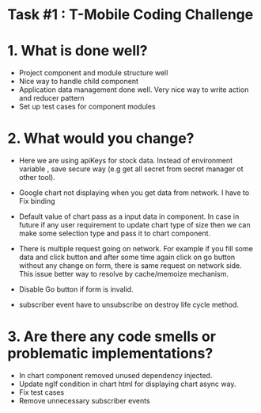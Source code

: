 # Task #1 : T-Mobile Coding Challenge

# 1. What is done well?
  - Project component and module structure well
  - Nice way to handle child component
  -	Application data management done well. Very nice way to write action and reducer pattern
  - Set up test cases for component modules


# 2. What would you change?
  -	 Here we are using apiKeys for stock data. Instead of environment variable , save secure way (e.g get all secret from secret           manager ot other tool).
  -	 Google chart not displaying when you get data from network. I have to Fix binding
  -	  Default value of chart pass as a input data in component. In case in future if any user requirement to update chart type of      size then we can make some selection type and pass it to chart component.
  - There is multiple request going on network. For example if you fill some data and click button  and after some time again click on
     go button without any change on form, there is same request on network side. This issue better way to resolve  by cache/memoize mechanism.
  
  -   Disable Go button if form is invalid.
  -  subscriber event have to unsubscribe on destroy life cycle method.


# 3. Are there any code smells or problematic implementations?
  -	 In chart component removed unused dependency injected. 
  -	 Update ngIf condition in chart html for displaying chart async way.
  -  Fix test cases
  -  Remove unnecessary subscriber events